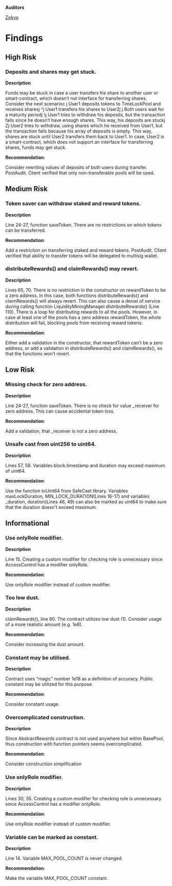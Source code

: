 **Auditors**

[Zokyo](https://x.com/zokyo_io)

# Findings

## High Risk

### Deposits and shares may get stuck.

**Description**

Funds may be stuck in case a user transfers his share to another user or smart-contract, which
doesn’t not interface for transferring shares.
Consider the next scenarioc
j User1 deposits tokens to TimeLockPool and receives sharesj
^j User1 transfers his shares to User2j
j Both users wait for a maturity periodj
\j User1 tries to withdraw his deposits, but the transaction fails since he doesn’t have enough
shares. This way, his deposits are stuckj
Zj User2 tries to withdraw, using shares which he received from User1, but the transaction
fails because his array of deposits is empty. This way, shares are stuck until User2 transfers
them back to User1. In case, User2 is a smart-contract, which does not support an
interface for transferring shares, funds may get stuck.

**Recommendation**:

Consider rewriting values of deposits of both users during transfer.
PostAudit. Client verified that only non-transferable pools will be used.

## Medium Risk

### Token saver can withdraw staked and reward tokens.

**Description**

Line 24-27, function saveToken. There are no restrictions on which tokens can be transferred.

**Recommendation**:

Add a restriction on transferring staked and reward tokens.
PostAudit. Client verified that ability to transfer tokens will be delegated to multisig wallet.

### distributeRewards() and claimRewards() may revert.

**Description**

Lines 65, 70. There is no restriction in the constructor on rewardToken to be a zero address. In
this case, both functions distributeRewards() and claimRewards() will always revert.
This can also cause a denial of service during calling function
LiquidityMiningManager.distributeRewards() (Line 110). There is a loop for distributing
rewards to all the pools. However, in case at least one of the pools has a zero address
rewardToken, the whole distribution will fail, blocking pools from receiving reward tokens.

**Recommendation**:

Either add a validation in the constructor, that rewardToken can’t be a zero address, or add a
validation in distributeRewards() and claimRewards(), so that the functions won’t revert.
## Low Risk

### Missing check for zero address.

**Description**

Line 24-27, function saveToken. There is no check for value _receiver for zero address. This
can cause accidental token loss.

**Recommendation**:

Add a validation, that _receiver is not a zero address.

### Unsafe cast from uint256 to uint64.

**Description**

Lines 57, 58. Variables block.timestamp and duration may exceed maximum of uint64.

**Recommendation**:

Use the function toUint64 from SafeCast library. Variables maxLockDuration,
MIN_LOCK_DURATION(Lines 16-17) and variables _duration, duration(Lines 46, 49) can also be
marked as uint64 to make sure that the duration doesn't exceed maximum.

## Informational

### Use onlyRole modifier.

**Description**

Line 15. Creating a custom modifier for checking role is unnecessary since AccessControl has
a modifier onlyRole.

**Recommendation**:

Use onlyRole modifier instead of custom modifier.

### Too low dust.

**Description**

claimRewards(), line 80. The contract utilizes low dust (1). Consider usage of a more realistic
amount (e.g. 1e8).

**Recommendation**:

Consider increasing the dust amount.

### Constant may be utilised.

**Description**

Contract uses “magic” number 1e18 as a definition of accuracy. Public constant may be
utilized for this purpose.

**Recommendation**:

Consider constant usage.

### Overcomplicated construction.

**Description**

Since AbstractRewards contract is not used anywhere but within BasePool, thus construction
with function pointers seems overcomplicated.

**Recommendation**:

Consider construction simplification

### Use onlyRole modifier.

**Description**

Lines 30, 35. Creating a custom modifier for checking role is unnecessary since AccessControl
has a modifier onlyRole.

**Recommendation**:

Use onlyRole modifier instead of custom modifier.

### Variable can be marked as constant.

**Description**

Line 14. Variable MAX_POOL_COUNT is never changed.

**Recommendation**:

Make the variable MAX_POOL_COUNT constant.
